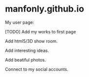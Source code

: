 manfonly.github.io
==================

My user page:

[TODO]
Add my works to first page

Add html5/3D show room.

Add interesting ideas.

Add beatiful photos.

Connect to my social accounts.
